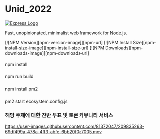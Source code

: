 # Unid_2022
####
[![Express Logo](https://i.cloudup.com/zfY6lL7eFa-3000x3000.png)](http://expressjs.com/)

  Fast, unopinionated, minimalist web framework for [Node.js](http://nodejs.org).

  [![NPM Version][npm-version-image]][npm-url]
  [![NPM Install Size][npm-install-size-image]][npm-install-size-url]
  [![NPM Downloads][npm-downloads-image]][npm-downloads-url]

####
npm install


###
npm run build

###
npm install pm2

###
pm2 start ecosystem.config.js

###
### 해당 주제에 대한 찬반 투표 및 토론 커뮤니티 서비스
https://user-images.githubusercontent.com/81372047/209835263-69df499a-478a-4ff3-abfe-6bb20f0c7005.mov


